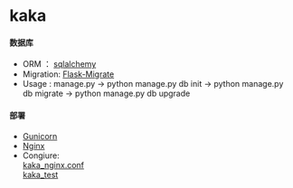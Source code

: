 # kaka


#### 数据库
* ORM      ： [sqlalchemy](http://www.sqlalchemy.org/)
* Migration:  [Flask-Migrate](http://flask-migrate.readthedocs.io/en/latest/)
* Usage    :  manage.py -> python manage.py db init -> python manage.py db migrate -> python manage.py db upgrade

#### 部署
* [Gunicorn](http://gunicorn.org/)
* [Nginx](https://nginx.org/en/)
* Congiure:  
  [kaka_nginx.conf](https://github.com/wangyangkobe/kaka/blob/master/kaka_nginx.conf)  
  [kaka_test](https://github.com/wangyangkobe/kaka/blob/master/kaka_test)
  

